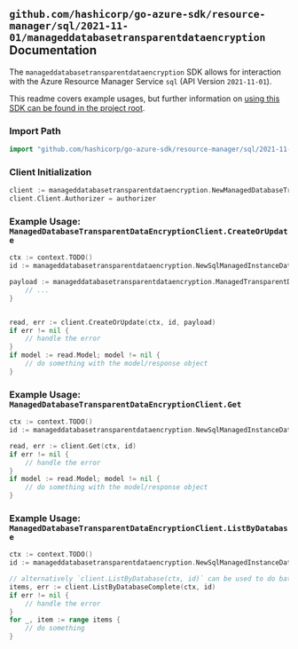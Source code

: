 
## `github.com/hashicorp/go-azure-sdk/resource-manager/sql/2021-11-01/manageddatabasetransparentdataencryption` Documentation

The `manageddatabasetransparentdataencryption` SDK allows for interaction with the Azure Resource Manager Service `sql` (API Version `2021-11-01`).

This readme covers example usages, but further information on [using this SDK can be found in the project root](https://github.com/hashicorp/go-azure-sdk/tree/main/docs).

### Import Path

```go
import "github.com/hashicorp/go-azure-sdk/resource-manager/sql/2021-11-01/manageddatabasetransparentdataencryption"
```


### Client Initialization

```go
client := manageddatabasetransparentdataencryption.NewManagedDatabaseTransparentDataEncryptionClientWithBaseURI("https://management.azure.com")
client.Client.Authorizer = authorizer
```


### Example Usage: `ManagedDatabaseTransparentDataEncryptionClient.CreateOrUpdate`

```go
ctx := context.TODO()
id := manageddatabasetransparentdataencryption.NewSqlManagedInstanceDatabaseID("12345678-1234-9876-4563-123456789012", "example-resource-group", "managedInstanceValue", "databaseValue")

payload := manageddatabasetransparentdataencryption.ManagedTransparentDataEncryption{
	// ...
}


read, err := client.CreateOrUpdate(ctx, id, payload)
if err != nil {
	// handle the error
}
if model := read.Model; model != nil {
	// do something with the model/response object
}
```


### Example Usage: `ManagedDatabaseTransparentDataEncryptionClient.Get`

```go
ctx := context.TODO()
id := manageddatabasetransparentdataencryption.NewSqlManagedInstanceDatabaseID("12345678-1234-9876-4563-123456789012", "example-resource-group", "managedInstanceValue", "databaseValue")

read, err := client.Get(ctx, id)
if err != nil {
	// handle the error
}
if model := read.Model; model != nil {
	// do something with the model/response object
}
```


### Example Usage: `ManagedDatabaseTransparentDataEncryptionClient.ListByDatabase`

```go
ctx := context.TODO()
id := manageddatabasetransparentdataencryption.NewSqlManagedInstanceDatabaseID("12345678-1234-9876-4563-123456789012", "example-resource-group", "managedInstanceValue", "databaseValue")

// alternatively `client.ListByDatabase(ctx, id)` can be used to do batched pagination
items, err := client.ListByDatabaseComplete(ctx, id)
if err != nil {
	// handle the error
}
for _, item := range items {
	// do something
}
```
